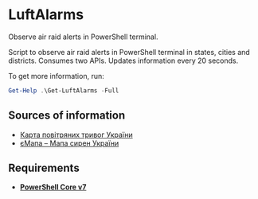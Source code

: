 # LuftAlarms

Observe air raid alerts in PowerShell terminal.

Script to observe air raid alerts in PowerShell terminal in states, cities and districts. Consumes two APIs. Updates information every 20 seconds.

To get more information, run:

```PowerShell
Get-Help .\Get-LuftAlarms -Full
```

## Sources of information

- [Карта повітряних тривог України](https://war.ukrzen.in.ua/alerts/)
- [єМапа – Мапа сирен України](https://vadimklimenko.com/map/)

## Requirements

- **[PowerShell Core v7](https://docs.microsoft.com/en-us/powershell/scripting/install/installing-powershell-on-windows?view=powershell-7.2)**
